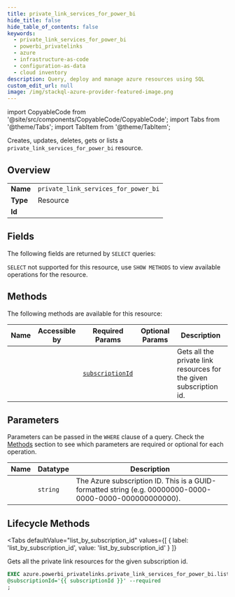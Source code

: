 ```yaml
--- 
title: private_link_services_for_power_bi
hide_title: false
hide_table_of_contents: false
keywords:
  - private_link_services_for_power_bi
  - powerbi_privatelinks
  - azure
  - infrastructure-as-code
  - configuration-as-data
  - cloud inventory
description: Query, deploy and manage azure resources using SQL
custom_edit_url: null
image: /img/stackql-azure-provider-featured-image.png
---
```


import CopyableCode from '@site/src/components/CopyableCode/CopyableCode';
import Tabs from '@theme/Tabs';
import TabItem from '@theme/TabItem';

Creates, updates, deletes, gets or lists a <code>private_link_services_for_power_bi</code> resource.

## Overview
<table><tbody>
<tr><td><b>Name</b></td><td><code>private_link_services_for_power_bi</code></td></tr>
<tr><td><b>Type</b></td><td>Resource</td></tr>
<tr><td><b>Id</b></td><td><CopyableCode code="azure.powerbi_privatelinks.private_link_services_for_power_bi" /></td></tr>
</tbody></table>

## Fields

The following fields are returned by `SELECT` queries:

`SELECT` not supported for this resource, use `SHOW METHODS` to view available operations for the resource.


## Methods

The following methods are available for this resource:

<table>
<thead>
    <tr>
    <th>Name</th>
    <th>Accessible by</th>
    <th>Required Params</th>
    <th>Optional Params</th>
    <th>Description</th>
    </tr>
</thead>
<tbody>
<tr>
    <td><a href="#list_by_subscription_id"><CopyableCode code="list_by_subscription_id" /></a></td>
    <td><CopyableCode code="exec" /></td>
    <td><a href="#parameter-subscriptionId"><code>subscriptionId</code></a></td>
    <td></td>
    <td>Gets all the private link resources for the given subscription id.</td>
</tr>
</tbody>
</table>

## Parameters

Parameters can be passed in the `WHERE` clause of a query. Check the [Methods](#methods) section to see which parameters are required or optional for each operation.

<table>
<thead>
    <tr>
    <th>Name</th>
    <th>Datatype</th>
    <th>Description</th>
    </tr>
</thead>
<tbody>
<tr id="parameter-subscriptionId">
    <td><CopyableCode code="subscriptionId" /></td>
    <td><code>string</code></td>
    <td>The Azure subscription ID. This is a GUID-formatted string (e.g. 00000000-0000-0000-0000-000000000000).</td>
</tr>
</tbody>
</table>

## Lifecycle Methods

<Tabs
    defaultValue="list_by_subscription_id"
    values={[
        { label: 'list_by_subscription_id', value: 'list_by_subscription_id' }
    ]}
>
<TabItem value="list_by_subscription_id">

Gets all the private link resources for the given subscription id.

```sql
EXEC azure.powerbi_privatelinks.private_link_services_for_power_bi.list_by_subscription_id 
@subscriptionId='{{ subscriptionId }}' --required
;
```
</TabItem>
</Tabs>
